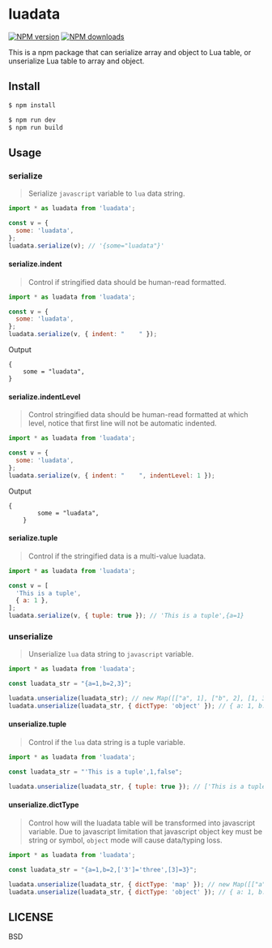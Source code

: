 # luadata

[![NPM version](https://img.shields.io/npm/v/luadata.svg?style=flat)](https://npmjs.org/package/luadata)
[![NPM downloads](http://img.shields.io/npm/dm/luadata.svg?style=flat)](https://npmjs.org/package/luadata)

This is a npm package that can serialize array and object to Lua table, or unserialize Lua table to array and object.

## Install

```bash
$ npm install
```

```bash
$ npm run dev
$ npm run build
```

## Usage

### serialize

> Serialize `javascript` variable to `lua` data string.

```javascript
import * as luadata from 'luadata';

const v = {
  some: 'luadata',
};
luadata.serialize(v); // '{some="luadata"}'
```

#### serialize.indent

> Control if stringified data should be human-read formatted.

```javascript
import * as luadata from 'luadata';

const v = {
  some: 'luadata',
};
luadata.serialize(v, { indent: "    " });
```

Output

```plain
{
    some = "luadata",
}
```

#### serialize.indentLevel

> Control stringified data should be human-read formatted at which level, notice that first line will not be automatic indented.

```javascript
import * as luadata from 'luadata';

const v = {
  some: 'luadata',
};
luadata.serialize(v, { indent: "    ", indentLevel: 1 });
```

Output

```plain
{
        some = "luadata",
    }
```

#### serialize.tuple

> Control if the stringified data is a multi-value luadata.

```javascript
import * as luadata from 'luadata';

const v = [
  'This is a tuple',
  { a: 1 },
];
luadata.serialize(v, { tuple: true }); // 'This is a tuple',{a=1}
```

### unserialize

> Unserialize `lua` data string to `javascript` variable.

```javascript
import * as luadata from 'luadata';

const luadata_str = "{a=1,b=2,3}";

luadata.unserialize(luadata_str); // new Map([["a", 1], ["b", 2], [1, 3]])
luadata.unserialize(luadata_str, { dictType: 'object' }); // { a: 1, b: 2, 3: 3 }
```

#### unserialize.tuple

> Control if the `lua` data string is a tuple variable.

```javascript
import * as luadata from 'luadata';

const luadata_str = "'This is a tuple',1,false";

luadata.unserialize(luadata_str, { tuple: true }); // ['This is a tuple', 1, false]
```

#### unserialize.dictType

> Control how will the luadata table will be transformed into javascript variable. Due to javascript limitation that javascript object key must be string or symbol, `object` mode will cause data/typing loss.

```javascript
import * as luadata from 'luadata';

const luadata_str = "{a=1,b=2,['3']='three',[3]=3}";

luadata.unserialize(luadata_str, { dictType: 'map' }); // new Map([["a", 1], ["b", 2], ["3", "three"], [3, 3]])
luadata.unserialize(luadata_str, { dictType: 'object' }); // { a: 1, b: 2, 3: 3 }
```

## LICENSE

BSD
